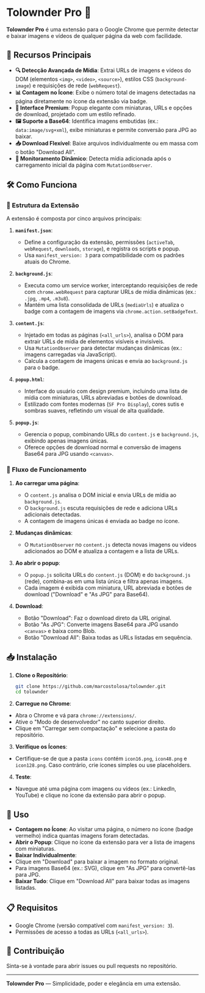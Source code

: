 # Tolownder Pro 🚀

**Tolownder Pro** é uma extensão para o Google Chrome que permite detectar e baixar imagens e vídeos de qualquer página da web com facilidade.

## 🌟 Recursos Principais

- **🔍 Detecção Avançada de Mídia**: Extrai URLs de imagens e vídeos do DOM (elementos `<img>`, `<video>`, `<source>`), estilos CSS (`background-image`) e requisições de rede (`webRequest`).
- **📊 Contagem no Ícone**: Exibe o número total de imagens detectadas na página diretamente no ícone da extensão via badge.
- **💎 Interface Premium**: Popup elegante com miniaturas, URLs e opções de download, projetado com um estilo refinado.
- **🖼️ Suporte a Base64**: Identifica imagens embutidas (ex.: `data:image/svg+xml`), exibe miniaturas e permite conversão para JPG ao baixar.
- **📥 Download Flexível**: Baixe arquivos individualmente ou em massa com o botão "Download All".
- **🔄 Monitoramento Dinâmico**: Detecta mídia adicionada após o carregamento inicial da página com `MutationObserver`.

## 🛠️ Como Funciona

### 📂 Estrutura da Extensão
A extensão é composta por cinco arquivos principais:

1. **`manifest.json`**:
   - Define a configuração da extensão, permissões (`activeTab`, `webRequest`, `downloads`, `storage`), e registra os scripts e popup.
   - Usa `manifest_version: 3` para compatibilidade com os padrões atuais do Chrome.

2. **`background.js`**:
   - Executa como um service worker, interceptando requisições de rede com `chrome.webRequest` para capturar URLs de mídia dinâmicas (ex.: `.jpg`, `.mp4`, `.m3u8`).
   - Mantém uma lista consolidada de URLs (`mediaUrls`) e atualiza o badge com a contagem de imagens via `chrome.action.setBadgeText`.

3. **`content.js`**:
   - Injetado em todas as páginas (`<all_urls>`), analisa o DOM para extrair URLs de mídia de elementos visíveis e invisíveis.
   - Usa `MutationObserver` para detectar mudanças dinâmicas (ex.: imagens carregadas via JavaScript).
   - Calcula a contagem de imagens únicas e envia ao `background.js` para o badge.

4. **`popup.html`**:
   - Interface do usuário com design premium, incluindo uma lista de mídia com miniaturas, URLs abreviadas e botões de download.
   - Estilizado com fontes modernas (`SF Pro Display`), cores sutis e sombras suaves, refletindo um visual de alta qualidade.

5. **`popup.js`**:
   - Gerencia o popup, combinando URLs do `content.js` e `background.js`, exibindo apenas imagens únicas.
   - Oferece opções de download normal e conversão de imagens Base64 para JPG usando `<canvas>`.

### 🔄 Fluxo de Funcionamento
1. **Ao carregar uma página**:
   - O `content.js` analisa o DOM inicial e envia URLs de mídia ao `background.js`.
   - O `background.js` escuta requisições de rede e adiciona URLs adicionais detectadas.
   - A contagem de imagens únicas é enviada ao badge no ícone.

2. **Mudanças dinâmicas**:
   - O `MutationObserver` no `content.js` detecta novas imagens ou vídeos adicionados ao DOM e atualiza a contagem e a lista de URLs.

3. **Ao abrir o popup**:
   - O `popup.js` solicita URLs do `content.js` (DOM) e do `background.js` (rede), combina-as em uma lista única e filtra apenas imagens.
   - Cada imagem é exibida com miniatura, URL abreviada e botões de download ("Download" e "As JPG" para Base64).

4. **Download**:
   - Botão "Download": Faz o download direto da URL original.
   - Botão "As JPG": Converte imagens Base64 para JPG usando `<canvas>` e baixa como Blob.
   - Botão "Download All": Baixa todas as URLs listadas em sequência.

## 📥 Instalação

1. **Clone o Repositório**:
   ```sh
   git clone https://github.com/marcostolosa/tolownder.git
   cd tolownder
   ```

2. **Carregue no Chrome**:
- Abra o Chrome e vá para `chrome://extensions/`.
- Ative o "Modo de desenvolvedor" no canto superior direito.
- Clique em "Carregar sem compactação" e selecione a pasta do repositório.

3. **Verifique os Ícones**:
- Certifique-se de que a pasta `icons` contém `icon16.png`, `icon48.png` e `icon128.png`. Caso contrário, crie ícones simples ou use placeholders.

4. **Teste**:
- Navegue até uma página com imagens ou vídeos (ex.: LinkedIn, YouTube) e clique no ícone da extensão para abrir o popup.

## 🚀 Uso

- **Contagem no Ícone**: Ao visitar uma página, o número no ícone (badge vermelho) indica quantas imagens foram detectadas.
- **Abrir o Popup**: Clique no ícone da extensão para ver a lista de imagens com miniaturas.
- **Baixar Individualmente**:
- Clique em "Download" para baixar a imagem no formato original.
- Para imagens Base64 (ex.: SVG), clique em "As JPG" para convertê-las para JPG.
- **Baixar Tudo**: Clique em "Download All" para baixar todas as imagens listadas.

## 📋 Requisitos
- Google Chrome (versão compatível com `manifest_version: 3`).
- Permissões de acesso a todas as URLs (`<all_urls>`).

## 🤝 Contribuição
Sinta-se à vontade para abrir issues ou pull requests no repositório. 

---

**Tolownder Pro** — Simplicidade, poder e elegância em uma extensão.